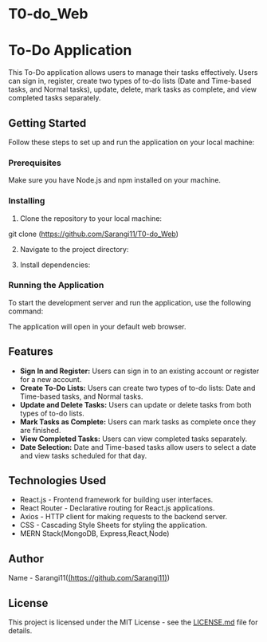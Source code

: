 # T0-do_Web
# To-Do Application

This To-Do application allows users to manage their tasks effectively. Users can sign in, register, create two types of to-do lists (Date and Time-based tasks, and Normal tasks), update, delete, mark tasks as complete, and view completed tasks separately.

## Getting Started

Follow these steps to set up and run the application on your local machine:

### Prerequisites

Make sure you have Node.js and npm installed on your machine.

### Installing

1. Clone the repository to your local machine:

git clone (https://github.com/Sarangi11/T0-do_Web)


2. Navigate to the project directory:


3. Install dependencies:


### Running the Application

To start the development server and run the application, use the following command:


The application will open in your default web browser.

## Features

- **Sign In and Register:** Users can sign in to an existing account or register for a new account.
- **Create To-Do Lists:** Users can create two types of to-do lists: Date and Time-based tasks, and Normal tasks.
- **Update and Delete Tasks:** Users can update or delete tasks from both types of to-do lists.
- **Mark Tasks as Complete:** Users can mark tasks as complete once they are finished.
- **View Completed Tasks:** Users can view completed tasks separately.
- **Date Selection:** Date and Time-based tasks allow users to select a date and view tasks scheduled for that day.

## Technologies Used

- React.js - Frontend framework for building user interfaces.
- React Router - Declarative routing for React.js applications.
- Axios - HTTP client for making requests to the backend server.
- CSS - Cascading Style Sheets for styling the application.
- MERN Stack(MongoDB, Express,React,Node)

## Author

 Name - Sarangi11([(https://github.com/Sarangi11)](https://github.com/Sarangi11))

## License

This project is licensed under the MIT License - see the [LICENSE.md](LICENSE.md) file for details.
